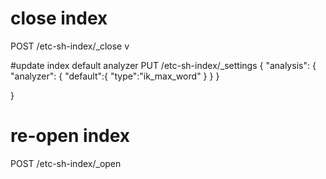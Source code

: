 
# close index
POST /etc-sh-index/_close                                    v

#update index default analyzer
PUT /etc-sh-index/_settings
{
            "analysis": {
                "analyzer": {
                   "default":{
                      "type":"ik_max_word"
                   }
                }
            }
  
 
}


# re-open index
POST /etc-sh-index/_open
